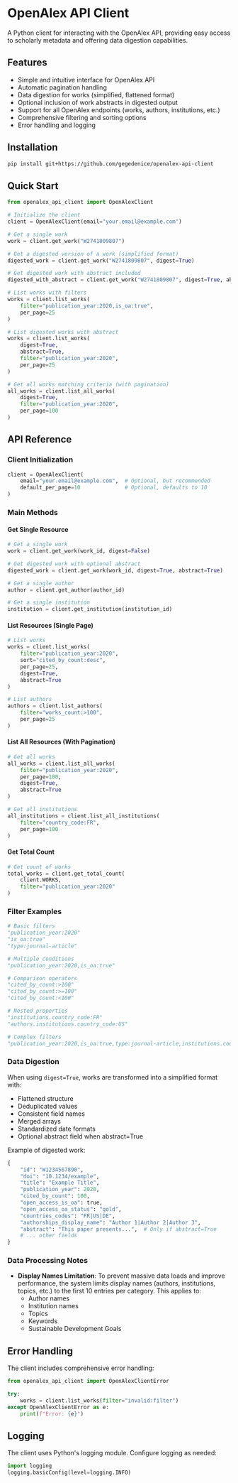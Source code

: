 # OpenAlex API Client

A Python client for interacting with the OpenAlex API, providing easy access to scholarly metadata and offering data digestion capabilities.

## Features

- Simple and intuitive interface for OpenAlex API
- Automatic pagination handling
- Data digestion for works (simplified, flattened format)
- Optional inclusion of work abstracts in digested output
- Support for all OpenAlex endpoints (works, authors, institutions, etc.)
- Comprehensive filtering and sorting options
- Error handling and logging

## Installation

```bash
pip install git+https://github.com/gegedenice/openalex-api-client
```

## Quick Start

```python
from openalex_api_client import OpenAlexClient

# Initialize the client
client = OpenAlexClient(email="your.email@example.com")

# Get a single work
work = client.get_work("W2741809807")

# Get a digested version of a work (simplified format)
digested_work = client.get_work("W2741809807", digest=True)

# Get digested work with abstract included
digested_with_abstract = client.get_work("W2741809807", digest=True, abstract=True)

# List works with filters
works = client.list_works(
    filter="publication_year:2020,is_oa:true",
    per_page=25
)

# List digested works with abstract
works = client.list_works(
    digest=True,
    abstract=True,
    filter="publication_year:2020",
    per_page=25
)

# Get all works matching criteria (with pagination)
all_works = client.list_all_works(
    digest=True,
    filter="publication_year:2020",
    per_page=100
)
```

## API Reference

### Client Initialization

```python
client = OpenAlexClient(
    email="your.email@example.com",  # Optional, but recommended
    default_per_page=10              # Optional, defaults to 10
)
```

### Main Methods

#### Get Single Resource
```python
# Get a single work
work = client.get_work(work_id, digest=False)

# Get digested work with optional abstract
digested_work = client.get_work(work_id, digest=True, abstract=True)

# Get a single author
author = client.get_author(author_id)

# Get a single institution
institution = client.get_institution(institution_id)
```

#### List Resources (Single Page)
```python
# List works
works = client.list_works(
    filter="publication_year:2020",
    sort="cited_by_count:desc",
    per_page=25,
    digest=True,
    abstract=True
)

# List authors
authors = client.list_authors(
    filter="works_count:>100",
    per_page=25
)
```

#### List All Resources (With Pagination)
```python
# Get all works
all_works = client.list_all_works(
    filter="publication_year:2020",
    per_page=100,
    digest=True,
    abstract=True
)

# Get all institutions
all_institutions = client.list_all_institutions(
    filter="country_code:FR",
    per_page=100
)
```

#### Get Total Count
```python
# Get count of works
total_works = client.get_total_count(
    client.WORKS,
    filter="publication_year:2020"
)
```

### Filter Examples

```python
# Basic filters
"publication_year:2020"
"is_oa:true"
"type:journal-article"

# Multiple conditions
"publication_year:2020,is_oa:true"

# Comparison operators
"cited_by_count:>100"
"cited_by_count:>=100"
"cited_by_count:<100"

# Nested properties
"institutions.country_code:FR"
"authors.institutions.country_code:US"

# Complex filters
"publication_year:2020,is_oa:true,type:journal-article,institutions.country_code:FR"
```

### Data Digestion

When using `digest=True`, works are transformed into a simplified format with:

- Flattened structure
- Deduplicated values
- Consistent field names
- Merged arrays
- Standardized date formats
- Optional abstract field when abstract=True

Example of digested work:
```python
{
    "id": "W1234567890",
    "doi": "10.1234/example",
    "title": "Example Title",
    "publication_year": 2020,
    "cited_by_count": 100,
    "open_access_is_oa": true,
    "open_access_oa_status": "gold",
    "countries_codes": "FR|US|DE",
    "authorships_display_name": "Author 1|Author 2|Author 3",
	"abstract": "This paper presents...",  # Only if abstract=True
    # ... other fields
}
```

### Data Processing Notes

- **Display Names Limitation**: To prevent massive data loads and improve performance, the system limits display names (authors, institutions, topics, etc.) to the first 10 entries per category. This applies to:
  - Author names
  - Institution names
  - Topics
  - Keywords
  - Sustainable Development Goals

## Error Handling

The client includes comprehensive error handling:

```python
from openalex_api_client import OpenAlexClientError

try:
    works = client.list_works(filter="invalid:filter")
except OpenAlexClientError as e:
    print(f"Error: {e}")
```

## Logging

The client uses Python's logging module. Configure logging as needed:

```python
import logging
logging.basicConfig(level=logging.INFO)
```
